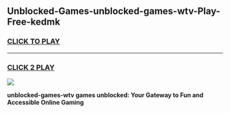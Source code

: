 
## Unblocked-Games-unblocked-games-wtv-Play-Free-kedmk
<h3>
<a href="https://premium76.site?title=unblocked-games-wtv&ref=22A">CLICK TO PLAY</a></h3>
<hr>

<h3>
<a href="https://premium76.site?title=unblocked-games-wtv&ref=22A">CLICK 2 PLAY</a>
  
</h3>

<a href="https://premium76.site?title=unblocked-games-wtv&ref=22A"><img src="https://clearcache.store/games.png"></a>


**unblocked-games-wtv games unblocked: Your Gateway to Fun and Accessible Online Gaming**
